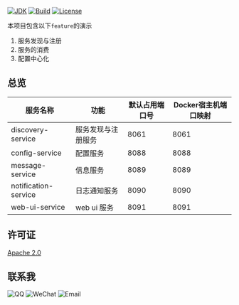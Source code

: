 [![JDK](http://img.shields.io/badge/JDK-v8.0-yellow.svg)](http://www.oracle.com/technetwork/java/javase/downloads/index.html)
[![Build](http://img.shields.io/badge/Build-Maven_3-green.svg)](https://maven.apache.org/)
[![License](http://img.shields.io/badge/License-Apache_2-red.svg)](http://www.apache.or``g/licenses/LICENSE-2.0)


本项目包含以下`feature`的演示
1. 服务发现与注册
2. 服务的消费
3. 配置中心化

## 总览

服务名称           | 功能            | 默认占用端口号 | Docker宿主机端口映射  
-------------------|-----------------|----------------|-------------------
discovery-service    | 服务发现与注册服务 | 8061      | 8061              
config-service       | 配置服务           | 8088      | 8088              
message-service      | 信息服务           | 8089      | 8089             
notification-service | 日志通知服务       | 8090      | 8090        
web-ui-service       | web ui 服务        | 8091      | 8091

## 许可证

[Apache 2.0](LICENSE)

## 联系我

![QQ](http://img.shields.io/badge/QQ-85098287-blue.svg)
![WeChat](http://img.shields.io/badge/WeChat-harbor_luo-blue.svg)
![Email](http://img.shields.io/badge/Email-85098287@qq.com-blue.svg)